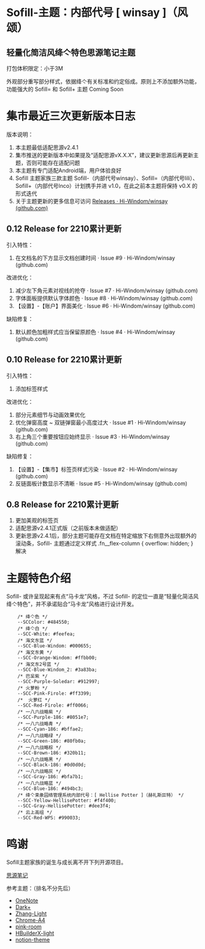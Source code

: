 # Sofill-主题：内部代号 [ winsay ]（风颂）

## 轻量化简洁风绛亽特色思源笔记主题

打包体积限定：小于3M

外观部分重写部分样式，依据绛亽有关标准和约定俗成。原则上不添加额外功能，功能强大的 Sofill= 和 Sofill+ 主题 Coming Soon

# 集市最近三次更新版本日志

版本说明：

1. 本主题最低适配思源v2.4.1
2. 集市推送的更新版本中如果提及“适配思源vX.X.X”，建议更新思源后再更新主题，否则可能存在适配问题
3. 本主题有专门适配Android端，用户体验良好
4. Sofill 主题家族三款主题 Sofill-（内部代号winsay）、Sofill=（内部代号lili）、Sofill+（内部代号lnco）计划携手并进 v1.0，在此之前本主题将保持 v0.X 的形式迭代
5. 关于主题更新的更多信息可访问 [Releases · Hi-Windom/winsay (github.com)](https://github.com/Hi-Windom/winsay/releases)

## 0.12 Release for 2210累计更新

引入特性：

1. 在文档名的下方显示文档创建时间 · Issue #9 · Hi-Windom/winsay (github.com)

改进优化：

1. 减少左下角元素对视线的抢夺 · Issue #7 · Hi-Windom/winsay (github.com)
2. 字体面板提供默认字体颜色 · Issue #8 · Hi-Windom/winsay (github.com)
3. 【设置】-【账户】界面美化 · Issue #6 · Hi-Windom/winsay (github.com)

缺陷修复：

1. 默认颜色加粗样式应当保留原颜色 · Issue #4 · Hi-Windom/winsay (github.com)

## 0.10 Release for 2210累计更新

引入特性：

1. 添加标签样式

改进优化：

1. 部分元素细节与动画效果优化
2. 优化弹窗高度 ~ 双链弹窗最小高度过大 · Issue #1 · Hi-Windom/winsay (github.com)
3. 右上角三个重要按钮应始终显示 · Issue #3 · Hi-Windom/winsay (github.com)

缺陷修复：

1. 【设置】-【集市】标签页样式污染 · Issue #2 · Hi-Windom/winsay (github.com)
2. 反链面板计数显示不清晰 · Issue #5 · Hi-Windom/winsay (github.com)

## 0.8 Release for 2210累计更新

1. 更加美观的标签页
2. 适配思源v2.4.1正式版（之前版本未做适配）
3. 更新思源v2.4.1后，部分主题可能存在文档在特定缩放下右侧意外出现额外的滚动条，Sofill- 主题通过定义样式  .fn__flex-column { overflow: hidden; } 解决

# 主题特色介绍

 Sofill- 或许呈现起来有点“马卡龙”风格，不过 Sofill- 的定位一直是“轻量化简洁风绛亽特色”，并不承诺贴合“马卡龙”风格进行设计开发。

<pre><code class="language-css">    /* 绛亽色 */
    --SCColor: #484550;
    /* 绛亽白 */
    --SCC-White: #feefea;
    /* 海文东蓝 */
    --SCC-Blue-Windom: #000655;
    /* 海文东黄 */
    --SCC-Orange-Windom: #ffbb00;
    /* 海文东2号蓝 */
    --SCC-Blue-Windom_2: #3a83ba;
    /* 巴枀紫 */
    --SCC-Purple-Soledar: #912997;
    /* 火萝粉 */
    --SCC-Pink-Firole: #ff3399;
    /*  火萝红 */
    --SCC-Red-Firole: #ff0066;
    /* 一八六战略紫 */
    --SCC-Purple-186: #8051e7;
    /* 一八六战略青 */
    --SCC-Cyan-186: #bffae2;
    /* 一八六战略绿 */
    --SCC-Green-186: #80fb0a;
    /* 一八六战略棕 */
    --SCC-Brown-186: #320b11;
    /* 一八六战略黑 */
    --SCC-Black-186: #0d0d0d;
    /* 一八六战略灰 */
    --SCC-Gray-186: #bfa7b1;
    /* 一八六战略蓝 */
    --SCC-Blue-186: #494bc3;
    /* 绛亽束彖园络管理系统内部代号：[ Hellise Potter ]（赫礼斯叵特） */
    --SCC-Yellow-HellisePotter: #f4f400;
    --SCC-Gray-HellisePotter: #dee3f4;
    /* 云上高组 */
    --SCC-Red-WPS: #990033;
</code></pre>

# 鸣谢

Sofill主题家族的诞生与成长离不开下列开源项目。

[思源笔记](https://github.com/siyuan-note/siyuan)

参考主题：（排名不分先后）

* [OneNote](https://github.com/UserZYF/OneNote)
* [Dark+](https://github.com/Zuoqiu-Yingyi/siyuan-theme-dark-plus)
* [Zhang-Light](https://github.com/UserZYF/zhang-light)
* [Chrome-A4](https://github.com/UserZYF/Chrome-A4)
* [pink-room](https://github.com/StarDustSheep/pink-room)
* [HBuilderX-light](https://github.com/UFDXD/HBuilderX-Light)
* [notion-theme](https://github.com/royc01/notion-theme)
